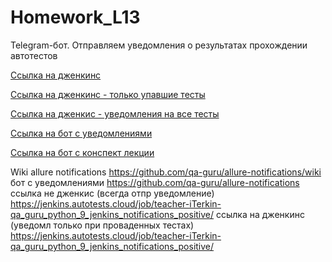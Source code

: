 # Homework_L13
Telegram-бот. Отправляем уведомления о результатах прохождении автотестов

[Ссылка на дженкинс](https://github.com/qa-guru/qa_guru_python_9_jenkins)

[Ссылка на дженкинс - только упавшие тесты](https://jenkins.autotests.cloud/login?from=%2Fjob%2Fteacher-iTerkin-qa_guru_python_9_jenkins_notifications)

[Ссылка на дженкис - уведомления на все тесты](https://jenkins.autotests.cloud/login?from=%2Fjob%2Fteacher-iTerkin-qa_guru_python_9_jenkins_notifications_positive)

[Ссылка на бот с уведомлениями](https://github.com/qa-guru/allure-notifications)

[Ссылка на бот с конспект лекции](https://github.com/qa-guru/knowledge-base/wiki/12.-%D0%A2%D0%B5%D0%BB%D0%B5%D0%B3%D1%80%D0%B0%D0%BC-%D0%B1%D0%BE%D1%82.-%D0%9E%D1%82%D0%BF%D1%80%D0%B0%D0%B2%D0%BB%D1%8F%D0%B5%D0%BC-%D1%83%D0%B2%D0%B5%D0%B4%D0%BE%D0%BC%D0%BB%D0%B5%D0%BD%D0%B8%D1%8F-%D0%BE-%D1%80%D0%B5%D0%B7%D1%83%D0%BB%D1%8C%D1%82%D0%B0%D1%82%D0%B0%D1%85-%D0%BF%D1%80%D0%BE%D1%85%D0%BE%D0%B6%D0%B4%D0%B5%D0%BD%D0%B8%D1%8F-%D1%82%D0%B5%D1%81%D1%82%D0%BE%D0%B2)

Wiki allure notifications https://github.com/qa-guru/allure-notifications/wiki
бот с уведомлениями https://github.com/qa-guru/allure-notifications
ссылка не дженкис (всегда отпр уведомление) https://jenkins.autotests.cloud/job/teacher-iTerkin-qa_guru_python_9_jenkins_notifications_positive/
ссылка на дженкинс (уведомл только при проваденных тестах) https://jenkins.autotests.cloud/job/teacher-iTerkin-qa_guru_python_9_jenkins_notifications_positive/
